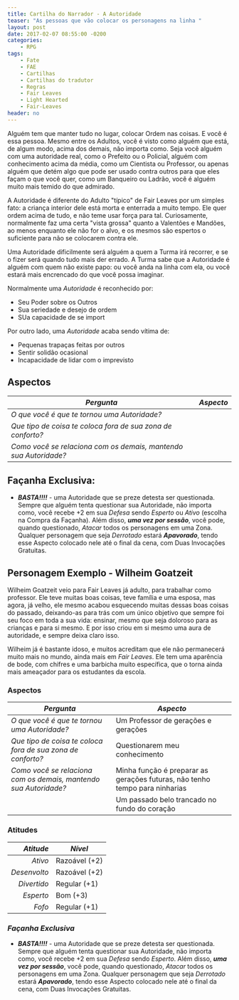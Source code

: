 ```yaml
---
title: Cartilha do Narrador - A Autoridade
teaser: "As pessoas que vão colocar os personagens na linha "
layout: post
date: 2017-02-07 08:55:00 -0200
categories: 
    - RPG
tags:
    - Fate
    - FAE
    - Cartilhas
    - Cartilhas do tradutor
    - Regras
    - Fair Leaves
    - Light Hearted
    - Fair-Leaves
header: no
---
```


Alguém tem que manter tudo no lugar, colocar Ordem nas coisas. E você é essa pessoa. Mesmo entre os Adultos, você é visto como alguém que está, de algum modo, acima dos demais, não importa como. Seja você alguém com uma autoridade real, como o Prefeito ou o Policial, alguém com conhecimento acima da média, como um Cientista ou Professor, ou apenas alguém que detém algo que pode ser usado contra outros para que eles façam o que você quer, como um Banqueiro ou Ladrão, você é alguém muito mais temido do que admirado.

A Autoridade é diferente do Adulto "típico" de Fair Leaves por um simples fato: a criança interior dele está morta e enterrada a muito tempo. Ele quer ordem acima de tudo, e não teme usar força para tal. Curiosamente, normalmente faz uma certa "vista grossa" quanto a Valentões e Mandões, ao menos enquanto ele não for o alvo, e os mesmos são espertos o suficiente para não se colocarem contra ele.

Uma Autoridade dificilmente será alguém a quem a Turma irá recorrer, e se o fizer será quando tudo mais der errado. A Turma sabe que a Autoridade é alguém com quem não existe papo: ou você anda na linha com ela, ou você estará mais encrencado do que você possa imaginar.

<!-- excerpt -->

Normalmente uma _Autoridade_ é reconhecido por:

+ Seu Poder sobre os Outros
+ Sua seriedade e desejo de ordem
+ SUa capacidade de se import

Por outro lado, uma _Autoridade_ acaba sendo vítima de:

+ Pequenas trapaças feitas por outros
+ Sentir solidão ocasional
+ Incapacidade de lidar com o imprevisto

## Aspectos

| ***Pergunta***                                                   | ***Aspecto*** |
|------------------------------------------------------------------|---------------|
| _O que você é que te tornou uma Autoridade?_                     |               |
| _Que tipo de coisa te coloca fora de sua zona de conforto?_      |               |
| _Como você se relaciona com os demais, mantendo sua Autoridade?_ |               | 

## Façanha Exclusiva:

+ ***BASTA!!!!*** - uma Autoridade que se preze detesta ser questionada. Sempre que alguém tenta questionar sua Autoridade, não importa como, você recebe +2 em sua _Defesa_ sendo _Esperto_ ou _Ativo_ (escolha na Compra da Façanha). Além disso, ___uma vez por sessão___, você pode, quando questionado, _Atacar_ todos os personagens em uma Zona. Qualquer personagem que seja _Derrotado_ estará ___Apavorado___, tendo esse Aspecto colocado nele até o final da cena, com Duas Invocações Gratuitas.

## Personagem Exemplo - Wilheim Goatzeit

Wilheim Goatzeit veio para Fair Leaves já adulto, para trabalhar como professor. Ele teve muitas boas coisas, teve família e uma esposa, mas agora, já velho, ele mesmo acabou esquecendo muitas dessas boas coisas do passado, deixando-as para trás com um único objetivo que sempre foi seu foco em toda a sua vida: ensinar, mesmo que seja doloroso para as crianças e para si mesmo. E por isso criou em si mesmo uma aura de autoridade, e sempre deixa claro isso.

Wilheim já é bastante idoso, e muitos acreditam que ele não permanecerá muito mais no mundo, ainda mais em _Fair Leaves_. Ele tem uma aparência de bode, com chifres e uma barbicha muito específica, que o torna ainda mais ameaçador para os estudantes da escola.

### __Aspectos__


| ***Pergunta***                                                   | ***Aspecto*** |
|------------------------------------------------------------------|---------------|
| _O que você é que te tornou uma Autoridade?_                     | Um Professor de gerações e gerações |
| _Que tipo de coisa te coloca fora de sua zona de conforto?_      | Questionarem meu conhecimento   |
| _Como você se relaciona com os demais, mantendo sua Autoridade?_ | Minha função é preparar as gerações futuras, não tenho tempo para ninharias | 
| | Um passado belo trancado no fundo do coração |

### __Atitudes__

| ***Atitude***  | ***Nível***   |
|---------------:|---------------|
| _Ativo_        | Razoável (+2) |
| _Desenvolto_   | Razoável (+2) |
| _Divertido_    | Regular (+1)  |
| _Esperto_      | Bom (+3)      |
| _Fofo_         | Regular (+1)  |

### ___Façanha Exclusiva___

+ ***BASTA!!!!*** - uma Autoridade que se preze detesta ser questionada. Sempre que alguém tenta questionar sua Autoridade, não importa como, você recebe +2 em sua _Defesa_ sendo _Esperto_. Além disso, ___uma vez por sessão___, você pode, quando questionado, _Atacar_ todos os personagens em uma Zona. Qualquer personagem que seja _Derrotado_ estará ___Apavorado___, tendo esse Aspecto colocado nele até o final da cena, com Duas Invocações Gratuitas.

